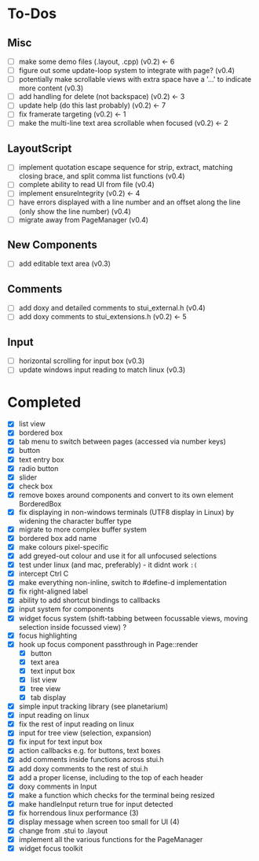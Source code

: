 # To-Dos

## Misc
- [ ] make some demo files (.layout, .cpp)                                                                                  (v0.2) <- 6
- [ ] figure out some update-loop system to integrate with page?                                                            (v0.4)
- [ ] potentially make scrollable views with extra space have a '...' to indicate more content                              (v0.3)
- [ ] add handling for delete (not backspace)                                                                               (v0.2) <- 3
- [ ] update help (do this last probably)                                                                                   (v0.2) <- 7
- [ ] fix framerate targeting                                                                                               (v0.2) <- 1
- [ ] make the multi-line text area scrollable when focused                                                                 (v0.2) <- 2

## LayoutScript
- [ ] implement quotation escape sequence for strip, extract, matching closing brace, and split comma list functions        (v0.4)
- [ ] complete ability to read UI from file                                                                                 (v0.4)
- [ ] implement ensureIntegrity                                                                                             (v0.2) <- 4
- [ ] have errors displayed with a line number and an offset along the line (only show the line number)                     (v0.4)
- [ ] migrate away from PageManager                                                                                         (v0.4)

## New Components
- [ ] add editable text area                                                                                                (v0.3)

## Comments
- [ ] add doxy and detailed comments to stui_external.h                                                                     (v0.4)
- [ ] add doxy comments to stui_extensions.h                                                                                (v0.2) <- 5

## Input
- [ ] horizontal scrolling for input box                                                                                    (v0.3)
- [ ] update windows input reading to match linux                                                                           (v0.3)

# Completed
- [x] list view
- [x] bordered box
- [x] tab menu to switch between pages (accessed via number keys)
- [x] button
- [x] text entry box
- [x] radio button
- [x] slider
- [x] check box
- [x] remove boxes around components and convert to its own element BorderedBox
- [x] fix displaying in non-windows terminals (UTF8 display in Linux) by widening the character buffer type
- [x] migrate to more complex buffer system
- [x] bordered box add name
- [x] make colours pixel-specific
- [x] add greyed-out colour and use it for all unfocused selections
- [x] test under linux (and mac, preferably) - it didnt work `:(`
- [x] intercept Ctrl C
- [x] make everything non-inline, switch to #define-d implementation
- [x] fix right-aligned label
- [x] ability to add shortcut bindings to callbacks
- [x] input system for components
- [x] widget focus system (shift-tabbing between focussable views, moving selection inside focussed view) ?
- [x] focus highlighting
- [x] hook up focus component passthrough in Page::render
    - [x] button
    - [x] text area
    - [x] text input box
    - [x] list view
    - [x] tree view
    - [x] tab display
- [x] simple input tracking library (see planetarium)
- [x] input reading on linux
- [x] fix the rest of input reading on linux
- [x] input for tree view (selection, expansion)
- [x] fix input for text input box
- [x] action callbacks e.g. for buttons, text boxes
- [x] add comments inside functions across stui.h
- [x] add doxy comments to the rest of stui.h
- [x] add a proper license, including to the top of each header
- [x] doxy comments in Input
- [x] make a function which checks for the terminal being resized
- [x] make handleInput return true for input detected
- [x] fix horrendous linux performance (3)
- [x] display message when screen too small for UI (4)
- [x] change from .stui to .layout
- [x] implement all the various functions for the PageManager
- [x] widget focus toolkit